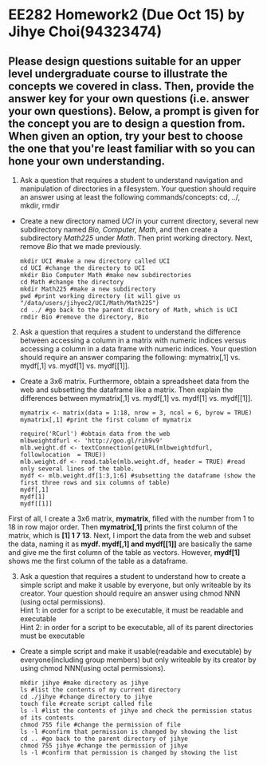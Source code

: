 # EE282 Homework2 (Due Oct 15) by Jihye Choi(94323474)
## Please design questions suitable for an upper level undergraduate course to illustrate the concepts we covered in class. Then, provide the answer key for your own questions (i.e. answer your own questions). Below, a prompt is given for the concept you are to design a question from. When given an option, try your best to choose the one that you're least familiar with so you can hone your own understanding.
1. Ask a question that requires a student to understand navigation and manipulation of directories in a filesystem. Your question should require an answer using at least the following commands/concepts: cd, ../, mkdir, rmdir  
* Create a new directory named _UCI_ in your current directory, several new subdirectory named _Bio, Computer, Math_, and then create a subdirectory _Math225_ under _Math_. Then print working directory. Next, remove _Bio_ that we made previously.

      mkdir UCI #make a new directory called UCI
      cd UCI #change the directory to UCI
      mkdir Bio Computer Math #make new subdirectories
      cd Math #change the directory
      mkdir Math225 #make a new subdirectory 
      pwd #print working directory (it will give us "/data/users/jihyec2/UCI/Math/Math225")
      cd ../ #go back to the parent directory of Math, which is UCI
      rmdir Bio #remove the directory, Bio

2. Ask a question that requires a student to understand the difference between accessing a column in a matrix with numeric indices versus accessing a column in a data frame with numeric indices. Your question should require an answer comparing the following: mymatrix[,1] vs. mydf[,1] vs. mydf[1] vs. mydf[[1]].
* Create a 3x6 matrix. Furthermore, obtain a spreadsheet data from the web and subsetting the dataframe like a matrix. Then explain the differences between mymatrix[,1] vs. mydf[,1] vs. mydf[1] vs. mydf[[1]].  

      mymatrix <- matrix(data = 1:18, nrow = 3, ncol = 6, byrow = TRUE)
      mymatrix[,1] #print the first column of mymatrix

      require('RCurl') #obtain data from the web
      mlbweightdfurl <- 'http://goo.gl/rih9v9'
      mlb.weight.df <- textConnection(getURL(mlbweightdfurl, followlocation  = TRUE))
      mlb.weight.df <- read.table(mlb.weight.df, header = TRUE) #read only several lines of the table. 
      mydf <- mlb.weight.df[1:3,1:6] #subsetting the dataframe (show the first three rows and six columns of table)
      mydf[,1]
      mydf[1]
      mydf[[1]]
      

First of all, I create a 3x6 matrix, **mymatrix**, filled with the number from 1 to 18 in row major order. Then **mymatrix[,1]** prints the first column of the matrix, which is  **[1]  1  7 13**.
Next, I import the data from the web and subset the data, naming it as **mydf. mydf[,1] and mydf[[1]]** are basically the same and give me the first column of the table as vectors. However, **mydf[1]** shows me the first column of the table as a dataframe.


3. Ask a question that requires a student to understand how to create a simple script and make it usable by everyone, but only writeable by its creator. Your question should require an answer using chmod NNN (using octal permissions).  
Hint 1: in order for a script to be executable, it must be readable and executable  
Hint 2: in order for a script to be executable, all of its parent directories must be executable

* Create a simple script and make it usable(readable and executable) by everyone(including group members) but only writeable by its creator by using chmod NNN(using octal permissions). 

      mkdir jihye #make directory as jihye
      ls #list the contents of my current directory 
      cd ./jihye #change directory to jihye
      touch file #create script called file
      ls -l #list the contents of jihye and check the permission status of its contents
      chmod 755 file #change the permission of file
      ls -l #confirm that permission is changed by showing the list
      cd .. #go back to the parent directory of jihye
      chmod 755 jihye #change the permission of jihye
      ls -l #confirm that permission is changed by showing the list
      
